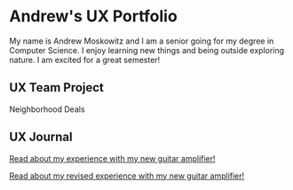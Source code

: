# Andrew's UX Portfolio

My name is Andrew Moskowitz and I am a senior going for my degree in Computer Science. I enjoy learning new things and being outside exploring nature. I am excited for a great semester!

## UX Team Project

Neighborhood Deals

## UX Journal

[Read about my experience with my new guitar amplifier!](j01/)

[Read about my revised experience with my new guitar amplifier!](j02/)
